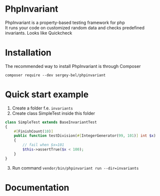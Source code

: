 # PhpInvariant
PhpInvariant is a property-based testing framework for php  
It runs your code on customized random data and checks predefined invariants. Looks like Quickcheck


# Installation
The recommended way to install PhpInvariant is through Composer

`composer require --dev sergey-bel/phpinvariant`

# Quick start example
1. Create a folder f.e. `invariants`
2. Create class SimpleTest inside this folder
```php
class SimpleTest extends BaseInvariantTest
{
    #[FinishCount(10)]
    public function testDivision(#[IntegerGenerator(99, 101)] int $x)
    {
        // fail when $x=101
        $this->assertTrue($x < 100);
    }
}
```
3. Run command `vendor/bin/phpinvariant run --dir=invariants`

# Documentation


